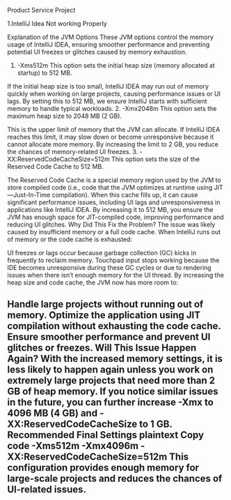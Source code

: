 Product Service  Project


1.IntelliJ Idea Not working Properly 

Explanation of the JVM Options
These JVM options control the memory usage of IntelliJ IDEA, ensuring smoother performance and preventing potential UI freezes or glitches caused by memory exhaustion.

1. -Xms512m
This option sets the initial heap size (memory allocated at startup) to 512 MB.

If the initial heap size is too small, IntelliJ IDEA may run out of memory quickly when working on large projects, causing performance issues or UI lags.
By setting this to 512 MB, we ensure IntelliJ starts with sufficient memory to handle typical workloads.
2. -Xmx2048m
This option sets the maximum heap size to 2048 MB (2 GB).

This is the upper limit of memory that the JVM can allocate.
If IntelliJ IDEA reaches this limit, it may slow down or become unresponsive because it cannot allocate more memory.
By increasing the limit to 2 GB, you reduce the chances of memory-related UI freezes.
3. -XX:ReservedCodeCacheSize=512m
This option sets the size of the Reserved Code Cache to 512 MB.

The Reserved Code Cache is a special memory region used by the JVM to store compiled code (i.e., code that the JVM optimizes at runtime using JIT—Just-In-Time compilation).
When this cache fills up, it can cause significant performance issues, including UI lags and unresponsiveness in applications like IntelliJ IDEA.
By increasing it to 512 MB, you ensure the JVM has enough space for JIT-compiled code, improving performance and reducing UI glitches.
Why Did This Fix the Problem?
The issue was likely caused by insufficient memory or a full code cache. When IntelliJ runs out of memory or the code cache is exhausted:

UI freezes or lags occur because garbage collection (GC) kicks in frequently to reclaim memory.
Touchpad input stops working because the IDE becomes unresponsive during these GC cycles or due to rendering issues when there isn’t enough memory for the UI thread.
By increasing the heap size and code cache, the JVM now has more room to:

Handle large projects without running out of memory.
Optimize the application using JIT compilation without exhausting the code cache.
Ensure smoother performance and prevent UI glitches or freezes.
Will This Issue Happen Again?
With the increased memory settings, it is less likely to happen again unless you work on extremely large projects that need more than 2 GB of heap memory.
If you notice similar issues in the future, you can further increase -Xmx to 4096 MB (4 GB) and -XX:ReservedCodeCacheSize to 1 GB.
Recommended Final Settings
plaintext
Copy code
-Xms512m
-Xmx4096m
-XX:ReservedCodeCacheSize=512m
This configuration provides enough memory for large-scale projects and reduces the chances of UI-related issues.
--------------------------------------------------------------------------------------------------------------------------------------------------------------------------------------------------------------------------
